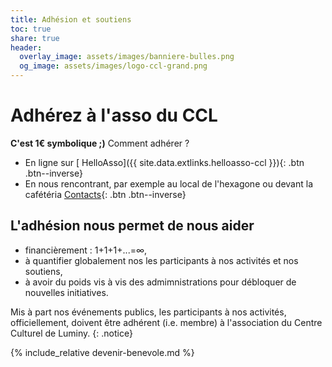 ```yaml
---
title: Adhésion et soutiens
toc: true
share: true
header:
  overlay_image: assets/images/banniere-bulles.png
  og_image: assets/images/logo-ccl-grand.png
---
```


# Adhérez à l'asso du CCL

**C'est 1€ symbolique ;)** Comment adhérer ?
- En ligne sur [<i class="fas fa-fw fa-fire" aria-hidden="true"></i> HelloAsso]({{ site.data.extlinks.helloasso-ccl }}){: .btn .btn--inverse}
- En nous rencontrant, par exemple au local de l'hexagone ou devant la
  cafétéria [Contacts](/contacts){: .btn .btn--inverse}

## L'adhésion nous permet de nous aider
- financièrement : 1+1+1+...=&infin;,
- à quantifier globalement nos les participants à nos activités et nos
  soutiens,
- à avoir du poids vis à vis des admimnistrations pour débloquer de nouvelles
  initiatives.

Mis à part nos événements publics, les participants à nos activités,
officiellement, doivent être adhérent (i.e. membre) à l'association du Centre
Culturel de Luminy.
{: .notice}


{% include_relative devenir-benevole.md %}
